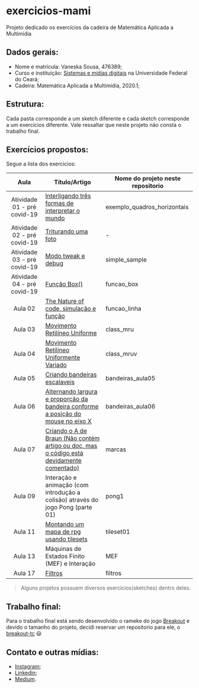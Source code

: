 # exercicios-mami
Projeto dedicado os exercícios da cadeira de Matemática Aplicada a Multimídia

## Dados gerais:
* Nome e matrícula: Vaneska Sousa, 476389;
* Curso e instituição: [Sistemas e mídias digitais](https://smd.ufc.br/pt/sobre-o-curso/) na Universidade Federal do Ceará;
* Cadeira: Matemática Aplicada a Multimídia, 2020.1;

## Estrutura:
Cada pasta corresponde a um sketch diferente e cada sketch corresponde a um exercícios diferente. Vale ressaltar que neste projeto não consta o trabalho final. 

## Exercícios propostos:
Segue a lista dos exercicios:

|Aula | Título/Artigo | Nome do projeto neste repositorio  | 
|:-:|---|---|
| Atividade 01 - pré covid-19 | [Interligando três formas de interpretar o mundo](http://bit.ly/mami_linguagens) | exemplo_quadros_horizontais|     
| Atividade 02 - pré covid-19  | [Triturando uma foto](http://bit.ly/mami_triturando_foto) | - | 
| Atividade 03 - pré covid-19  | [Modo tweak e debug](https://github.com/VaneskaSousa/exercicios-mami/blob/master/simple_sample/README.md) | simple_sample | 
| Atividade 04 - pré covid-19  | [Função Box()](https://github.com/VaneskaSousa/exercicios-mami/tree/master/funcao_box) | funcao_box |   
| Aula 02 | [The Nature of code, simulação e função](https://medium.com/@vaneskakaren15/the-nature-of-code-processing-procedimento-fun%C3%A7%C3%B5es-e-simula%C3%A7%C3%A3o-c06351f337b1) | funcao_linha | 
| Aula 03 | [Movimento Retilíneo Uniforme](https://medium.com/@vaneskakaren15/movimento-retil%C3%ADneo-uniforme-modelo-computacional-4f26a52ae01c) | class_mru |   
| Aula 04 | [Movimento Retilíneo Uniformente Variado](https://medium.com/@vaneskakaren15/simulando-mruv-mru-e-lan%C3%A7amento-obliquio-em-processing-java-b59a0911bb83?source=---------3------------------) | class_mruv |
| Aula 05 | [Criando bandeiras escalaveis](https://github.com/VaneskaSousa/exercicios-mami/blob/master/bandeiras_aula05/README.md) | bandeiras_aula05 |
| Aula 06 | [Alternando largura e proporção da bandeira conforme a posição do mouse no eixo X](https://github.com/VaneskaSousa/exercicios-mami/blob/master/bandeiras_aula06/README.md) | bandeiras_aula06 |
| Aula 07 | [Criando o A de Braun (Não contém artigo ou doc, mas o código está devidamente comentado)](https://github.com/VaneskaSousa/exercicios-mami/tree/master/marcas) | marcas |
| Aula 09 | Interação e animação (com introdução a colisão) através do jogo Pong (parte 01) | pong1 |
| Aula 11 | [Montando um mapa de rpg usando tilesets](https://github.com/VaneskaSousa/exercicios-mami/blob/master/tileset01/README.md) | tileset01 |
| Aula 13 | Máquinas de Estados Finito (MEF) e Interação | MEF |
| Aula 17 | [Filtros](https://github.com/VaneskaSousa/exercicios-mami/blob/master/filtros/README.md) | filtros |

> Alguns projetos possuem diversos exercicios(sketches) dentro deles.

## Trabalho final:
Para o trabalho final está sendo desenvolvido o rameke do jogo [Breakout](https://www.youtube.com/watch?v=Cr6z3AyhRr8) e devido o tamanho do projeto, decidi reservar um 
repositorio para ele, o [breakout-tc](https://github.com/VaneskaSousa/breakout-tc) :smiley:

## Contato e outras mídias:
* [Instagram](https://www.instagram.com/vaneska.sousa20/);
* [Linkedin](https://www.linkedin.com/in/vaneska-sousa);
* [Medium](https://medium.com/@vaneskakaren15).
